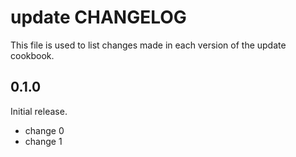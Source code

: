 # update CHANGELOG

This file is used to list changes made in each version of the update cookbook.

## 0.1.0

Initial release.

- change 0
- change 1

